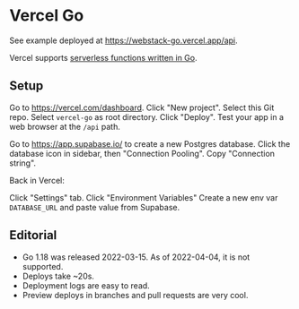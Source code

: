 # Vercel Go

See example deployed at
<https://webstack-go.vercel.app/api>.

Vercel supports [serverless functions written in
Go](https://vercel.com/docs/concepts/functions/supported-languages#go).

## Setup

Go to <https://vercel.com/dashboard>.
Click "New project".
Select this Git repo.
Select `vercel-go` as root directory.
Click "Deploy".
Test your app in a web browser at the `/api` path.

Go to <https://app.supabase.io/> to create a new Postgres database.
Click the database icon in sidebar, then "Connection Pooling".
Copy "Connection string".

Back in Vercel:

Click "Settings" tab.
Click "Environment Variables"
Create a new env var `DATABASE_URL` and paste value from Supabase.

## Editorial

* Go 1.18 was released 2022-03-15. As of 2022-04-04, it is not supported.
* Deploys take ~20s.
* Deployment logs are easy to read.
* Preview deploys in branches and pull requests are very cool.
